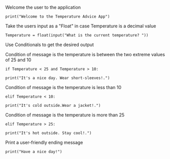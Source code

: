 Welcome the user to the application 

    print("Welcome to the Temperature Advice App")

Take the users input as a "Float" in case Temperature is a decimal value

    Temperature = float(input("What is the current temperature? "))

Use Conditionals to get the desired output

Condition of message is the temperature is between the two extreme values of 25 and 10

    if Temperature < 25 and Temperature > 10:

    print("It's a nice day. Wear short-sleeves!.")


Condition of message is the temperature is less than 10

    elif Temperature < 10:

    print("It's cold outside.Wear a jacket!.")

Condition of message is the temperature is more than 25


    elif Temperature > 25:

    print("It's hot outside. Stay cool!.")

Print a user-friendly ending message

    print("Have a nice day!")